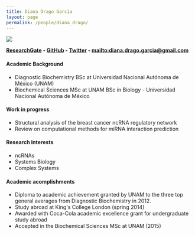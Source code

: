 ```yaml
---
title: Diana Drago García
layout: page
permalink: /people/diana_drago/
---
```


![][image]

__[ResearchGate][1] - [GitHub][2] - [Twitter][3] - <mailto:diana.drago.garcia@gmail.com>__

#### Academic Background

* Diagnostic Biochemistry BSc at Universidad Nacional Autónoma de México (UNAM)
* Biochemical Sciences MSc at UNAM BSc in Biology - Universidad Nacional Autónoma de México

#### Work in progress
* Structural analysis of the breast cancer ncRNA regulatory network
* Review on computational methods for miRNA interaction prediction

#### Research Interests
* ncRNAs
* Systems Biology
* Complex Systems

#### Academic acomplishments
* Diploma to academic achievement granted by UNAM to the three top general averages from Diagnostic Biochemistry in 2012.
* Study abroad at King's College London (spring 2014)
* Awarded with Coca-Cola academic excellence grant for undergraduate study abroad
* Accepted in the Biochemical Sciences MSc at UNAM (2015)

[image]:https://cloud.githubusercontent.com/assets/9357097/13790919/429d4e0e-eab0-11e5-8c82-b5b9a80146a9.png

[1]: https://www.researchgate.net/profile/Diana_Drago_Garcia
[2]: https://github.com/dianadrago
[3]: https://twitter.com/diandrago
